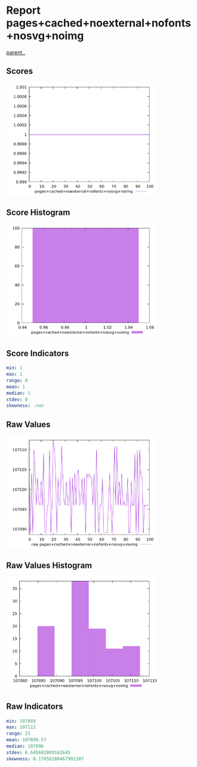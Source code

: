 # Report pages+cached+noexternal+nofonts+nosvg+noimg

[parent..](./..)  


## Scores

![score](./score.png)  

## Score Histogram

![hist](./hist.png)  

## Score Indicators

```yaml
min: 1
max: 1
range: 0
mean: 1
median: 1
stdev: 0
skewness: .nan

```

## Raw Values

![raw](./raw.png)  

## Raw Values Histogram

![raw hist](./raw_hist.png)  

## Raw Indicators

```yaml
min: 107089
max: 107112
range: 23
mean: 107098.57
median: 107096
stdev: 6.645682809162645
skewness: 0.17656288467991207

```

<style>
  img {
    max-width: 80%;
  }
</style>
      
